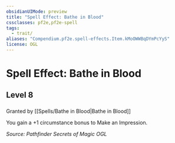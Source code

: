 ```yaml
---
obsidianUIMode: preview
title: "Spell Effect: Bathe in Blood"
cssclasses: pf2e,pf2e-spell
tags:
  - trait/
aliases: "Compendium.pf2e.spell-effects.Item.kMoOWWBqDYmPcYyS"
license: OGL
---
```

# Spell Effect: Bathe in Blood
## Level 8
### 






Granted by [[Spells/Bathe in Blood|Bathe in Blood]]

You gain a +1 circumstance bonus to Make an Impression.

*Source: Pathfinder Secrets of Magic*
*OGL*